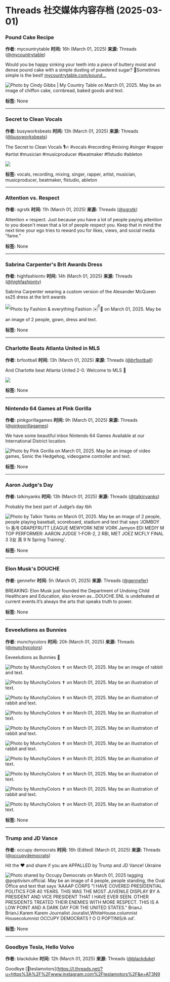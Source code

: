 # Threads 社交媒体内容存档 (2025-03-01)

### Pound Cake Recipe
**作者:** mycountrytable
**时间:** 16h (March 01, 2025)
**来源:** Threads ([@mycountrytable](/@mycountrytable))

Would you be happy sinking your teeth into a piece of buttery moist and dense pound cake with a simple dusting of powdered sugar? 🥮Sometimes simple is the best! [mycountrytable.com/pound…](https://l.threads.net/?u=http%3A%2F%2Fmycountrytable.com%2Fpound-cake%2F&e=AT3N9_X8XSN47ETwJA4MpXgOC54CIPwYY1zC0SS9dzBBVrceWU-FrAA3-z8s6z71kZae7l_vin3VdpZpjbQK47kAejiQm5btBGQb5DCX2cmKV0UgpWU)

![Photo by Cindy Gibbs | My Country Table on March 01, 2025. May be an image of chiffon cake, cornbread, baked goods and text.](https://scontent.cdninstagram.com/v/t51.2885-15/481828828_17901386190105870_1652173154921713826_n.jpg?stp=dst-jpg_e15_tt6&efg=eyJ2ZW5jb2RlX3RhZyI6ImltYWdlX3VybGdlbi4xMzYweDE2NDMuc2RyLmY3NTc2MS5kZWZhdWx0X2ltYWdlIn0&_nc_ht=scontent.cdninstagram.com&_nc_cat=106&_nc_oc=Q6cZ2AG90jL4bOqhhbj1PELK32dO_sbQaPZ0G4YBR-NjBCt7cerXmGSasFJ1uu72Qy1rHnw&_nc_ohc=vY5pFDU27HAQ7kNvgHfjoRT&_nc_gid=5287d12b8eff4686bb979c63683d7f4d&edm=APs17CUBAAAA&ccb=7-5&ig_cache_key=MzU3ODg1OTcxNTA3MTIyMjg3MA%3D%3D.3-ccb7-5&oh=00_AYArDhScIDzLtycfM_gryDPZMwDWtUa7w5hEmgM1WiHrug&oe=67C9FEA8&_nc_sid=10d13b)

**标签:** None

---

### Secret to Clean Vocals
**作者:** busyworksbeats
**时间:** 13h (March 01, 2025)
**来源:** Threads ([@busyworksbeats](/@busyworksbeats))

The Secret to Clean Vocals 🎙️🔥 #vocals #recording #mixing #singer #rapper #artist #musician #musicproducer #beatmaker #flstudio #ableton

![](http://static.cdninstagram.com/rsrc.php/null.jpg)

**标签:** vocals, recording, mixing, singer, rapper, artist, musician, musicproducer, beatmaker, flstudio, ableton

---

### Attention vs. Respect
**作者:** sgrstk
**时间:** 11h (March 01, 2025)
**来源:** Threads ([@sgrstk](/@sgrstk))

Attention ≠ respect. Just because you have a lot of people paying attention to you doesn't mean that a lot of people respect you. Keep that in mind the next time your ego tries to reward you for likes, views, and social media "fame."

**标签:** None

---

### Sabrina Carpenter's Brit Awards Dress
**作者:** highfashiontv
**时间:** 14h (March 01, 2025)
**来源:** Threads ([@highfashiontv](/@highfashiontv))

Sabrina Carpenter wearing a custom version of the Alexander McQueen ss25 dress at the brit awards

![Photo by Fashion & everything Fashion ✉️ིྀ🧿 on March 01, 2025. May be an image of 2 people, gown, dress and text.](https://scontent.cdninstagram.com/v/t51.2885-15/482492063_18036113759573632_6954767410326686366_n.jpg?stp=dst-jpg_e15_tt6&efg=eyJ2ZW5jb2RlX3RhZyI6ImltYWdlX3VybGdlbi4xNDQweDE0NDAuc2RyLmY3NTc2MS5kZWZhdWx0X2ltYWdlIn0&_nc_ht=scontent.cdninstagram.com&_nc_cat=104&_nc_oc=Q6cZ2AG90jL4bOqhhbj1PELK32dO_sbQaPZ0G4YBR-NjBCt7cerXmGSasFJ1uu72Qy1rHnw&_nc_ohc=5IvMiTzG5hkQ7kNvgG1HHSy&_nc_gid=5287d12b8eff4686bb979c63683d7f4d&edm=APs17CUBAAAA&ccb=7-5&ig_cache_key=MzU3ODkwNzU5Mjc0ODIwODYzMA%3D%3D.3-ccb7-5&oh=00_AYDXviiDPpcUY0d1cFD9mD6GEyCe5ntC4-_WVMLwmXzM0g&oe=67CA1CE6&_nc_sid=10d13b)

**标签:** None

---

### Charlotte Beats Atlanta United in MLS
**作者:** brfootball
**时间:** 13h (March 01, 2025)
**来源:** Threads ([@brfootball](/@brfootball))

And Charlotte beat Atlanta United 2-0. Welcome to MLS 🫡

![](https://scontent.cdninstagram.com/v/t51.2885-15/481938165_964187602445461_5658821377991065204_n.jpg?stp=dst-jpg_e15_tt6&_nc_ht=scontent.cdninstagram.com&_nc_cat=101&_nc_oc=Q6cZ2AG90jL4bOqhhbj1PELK32dO_sbQaPZ0G4YBR-NjBCt7cerXmGSasFJ1uu72Qy1rHnw&_nc_ohc=LkoqchATs0YQ7kNvgEVsElE&_nc_gid=5287d12b8eff4686bb979c63683d7f4d&edm=APs17CUBAAAA&ccb=7-5&oh=00_AYBzDEF5yRMNVbxE-8lIlA2MC0FTH3xfKv_UVufSOIp6gg&oe=67C9F621&_nc_sid=10d13b)

**标签:** None

---

### Nintendo 64 Games at Pink Gorilla
**作者:** pinkgorillagames
**时间:** 9h (March 01, 2025)
**来源:** Threads ([@pinkgorillagames](/@pinkgorillagames))

We have some beautiful inbox Nintendo 64 Games Available at our International District location.

![Photo by Pink Gorilla on March 01, 2025. May be an image of video games, Sonic the Hedgehog, videogame controller and text.](https://scontent-sjc3-1.cdninstagram.com/v/t51.2885-15/481688639_18493235206004430_1654500906152366868_n.jpg?stp=dst-jpg_e15_tt6&efg=eyJ2ZW5jb2RlX3RhZyI6ImltYWdlX3VybGdlbi4zMDI0eDMwMjQuc2RyLmY3NTc2MS5kZWZhdWx0X2ltYWdlIn0&_nc_ht=scontent-sjc3-1.cdninstagram.com&_nc_cat=106&_nc_oc=Q6cZ2AHzSvTxtbo0htoVEp31AFqPIDzcw3MIavqr-oFnQXg8Awd1LyYfcZWP2Nh7gGHAnIc&_nc_ohc=tjQTVy6aPmcQ7kNvgGWT0LK&_nc_gid=1e163bdf0f414ccc9ef2dde35f35e20a&edm=ABHA7IMBAAAA&ccb=7-5&ig_cache_key=MzU3OTA3MTEzNjI0NTY2MDI3Mw%3D%3D.3-ccb7-5&oh=00_AYApa9h-gsn6WvNAu6gVlj5Sg2bZLefBEu6q2gOm7CwCFw&oe=67C9F5C8&_nc_sid=b2c151)

**标签:** None

---

### Aaron Judge's Day
**作者:** talkinyanks
**时间:** 13h (March 01, 2025)
**来源:** Threads ([@talkinyanks](/@talkinyanks))

Probably the best part of Judge’s day tbh

![Photo by Talkin Yanks on March 01, 2025. May be an image of 2 people, people playing baseball, scoreboard, stadium and text that says 'JOMBOY วัก 품계 GRAPEFRUTT LEAGUE MEWYORK NEW VORK Jamyon EDI MEDIY M TOP PERFORMER: AARON JUDGE 1-FOR-2, 2 RBI, MET JOEZ MCFLY FINAL 3 3女 真 9 N Spring Training'.](https://scontent-sjc3-1.cdninstagram.com/v/t51.2885-15/482053946_18353542306176039_7806520582453150845_n.jpg?stp=dst-jpg_e15_tt6&efg=eyJ2ZW5jb2RlX3RhZyI6ImltYWdlX3VybGdlbi4xNDQweDE3OTYuc2RyLmY3NTc2MS5kZWZhdWx0X2ltYWdlIn0&_nc_ht=scontent-sjc3-1.cdninstagram.com&_nc_cat=103&_nc_oc=Q6cZ2AHzSvTxtbo0htoVEp31AFqPIDzcw3MIavqr-oFnQXg8Awd1LyYfcZWP2Nh7gGHAnIc&_nc_ohc=j7b-FttfMD8Q7kNvgHeFVAg&_nc_gid=1e163bdf0f414ccc9ef2dde35f35e20a&edm=ABHA7IMBAAAA&ccb=7-5&ig_cache_key=MzU3ODkzMTkwNjI5MDk1OTc1MA%3D%3D.3-ccb7-5&oh=00_AYDrWintpc08kqExNSqv_3LD5tyfO7M6I2pMmDLKLjB47A&oe=67CA1F83&_nc_sid=b2c151)

**标签:** None

---

### Elon Musk's DOUCHE
**作者:** gennefer
**时间:** 5h (March 01, 2025)
**来源:** Threads ([@gennefer](/@gennefer))

BREAKING: Elon Musk just founded the Department of Undoing Child Healthcare and Education, also known as…DOUCHE.SNL is undefeated at current events.It’s always the arts that speaks truth to power.

**标签:** None

---

### Eeveelutions as Bunnies
**作者:** munchycolors
**时间:** 20h (March 01, 2025)
**来源:** Threads ([@munchycolors](/@munchycolors))

Eeveelutions as Bunnies 🐇

![Photo by MunchyColors  ✝️ on March 01, 2025. May be an image of rabbit and text.](https://scontent-sjc3-1.cdninstagram.com/v/t51.2885-15/482378885_17951021945930682_2333676243024443419_n.jpg?stp=dst-jpg_e15_tt6&efg=eyJ2ZW5jb2RlX3RhZyI6ImltYWdlX3VybGdlbi4xNDQweDE0NDAuc2RyLmY3NTc2MS5kZWZhdWx0X2ltYWdlIn0&_nc_ht=scontent-sjc3-1.cdninstagram.com&_nc_cat=1&_nc_oc=Q6cZ2AHzSvTxtbo0htoVEp31AFqPIDzcw3MIavqr-oFnQXg8Awd1LyYfcZWP2Nh7gGHAnIc&_nc_ohc=y0Dh8D3pxz8Q7kNvgHACYhw&_nc_gid=1e163bdf0f414ccc9ef2dde35f35e20a&edm=ABHA7IMBAAAA&ccb=7-5&ig_cache_key=MzU3ODc0MDU2Mjg1NTM1MzM4MQ%3D%3D.3-ccb7-5&oh=00_AYDS9Z3urP2qeG6EMp_8Jd12JGhZOac0ZnFoja2wXhnFkg&oe=67C9F800&_nc_sid=b2c151)

![Photo by MunchyColors  ✝️ on March 01, 2025. May be an illustration of text.](https://scontent-sjc3-1.cdninstagram.com/v/t51.2885-15/481806398_17951021954930682_5631509694239814962_n.jpg?stp=dst-jpg_e15_tt6&efg=eyJ2ZW5jb2RlX3RhZyI6ImltYWdlX3VybGdlbi4xNDQweDE0NDAuc2RyLmY3NTc2MS5kZWZhdWx0X2ltYWdlIn0&_nc_ht=scontent-sjc3-1.cdninstagram.com&_nc_cat=1&_nc_oc=Q6cZ2AHzSvTxtbo0htoVEp31AFqPIDzcw3MIavqr-oFnQXg8Awd1LyYfcZWP2Nh7gGHAnIc&_nc_ohc=1sVEileEV74Q7kNvgEyalTj&_nc_gid=1e163bdf0f414ccc9ef2dde35f35e20a&edm=ABHA7IMBAAAA&ccb=7-5&ig_cache_key=MzU3ODc0MDU2MjAzMzIzMDAzMQ%3D%3D.3-ccb7-5&oh=00_AYAoS1vUKfREDG34TVqjlKrBNpN_7BDkaahAlx4Pg8nabw&oe=67C9F6D7&_nc_sid=b2c151)

![Photo by MunchyColors  ✝️ on March 01, 2025. May be an illustration of rabbit and text.](https://scontent-sjc3-1.cdninstagram.com/v/t51.2885-15/482086007_17951021966930682_2537078122603421945_n.jpg?stp=dst-jpg_e15_tt6&efg=eyJ2ZW5jb2RlX3RhZyI6ImltYWdlX3VybGdlbi4xNDQweDE0NDAuc2RyLmY3NTc2MS5kZWZhdWx0X2ltYWdlIn0&_nc_ht=scontent-sjc3-1.cdninstagram.com&_nc_cat=106&_nc_oc=Q6cZ2AHzSvTxtbo0htoVEp31AFqPIDzcw3MIavqr-oFnQXg8Awd1LyYfcZWP2Nh7gGHAnIc&_nc_ohc=uJurKVzli64Q7kNvgH0wEFt&_nc_gid=1e163bdf0f414ccc9ef2dde35f35e20a&edm=ABHA7IMBAAAA&ccb=7-5&ig_cache_key=MzU3ODc0MDU2MjEyNTM5NzkxNw%3D%3D.3-ccb7-5&oh=00_AYB-UDsRXK9cGLGtyCcXP5Vp0S95dJ5pqAnp7OSOf31A_A&oe=67C9F275&_nc_sid=b2c151)

![Photo by MunchyColors  ✝️ on March 01, 2025. May be an illustration of text.](https://scontent-sjc3-1.cdninstagram.com/v/t51.2885-15/482241522_17951021978930682_5025373955553970963_n.jpg?stp=dst-jpg_e15_tt6&efg=eyJ2ZW5jb2RlX3RhZyI6ImltYWdlX3VybGdlbi4xNDQweDE0NDAuc2RyLmY3NTc2MS5kZWZhdWx0X2ltYWdlIn0&_nc_ht=scontent-sjc3-1.cdninstagram.com&_nc_cat=106&_nc_oc=Q6cZ2AHzSvTxtbo0htoVEp31AFqPIDzcw3MIavqr-oFnQXg8Awd1LyYfcZWP2Nh7gGHAnIc&_nc_ohc=ER6uxVdj5LQQ7kNvgG1Fj8U&_nc_gid=1e163bdf0f414ccc9ef2dde35f35e20a&edm=ABHA7IMBAAAA&ccb=7-5&ig_cache_key=MzU3ODc0MDU2MjgwNDg4MzgwMw%3D%3D.3-ccb7-5&oh=00_AYA4DuQU8_gXOREFEAY2VMrqNrweL-eKdTr6Q2MFrZw4rA&oe=67CA0887&_nc_sid=b2c151)

![Photo by MunchyColors  ✝️ on March 01, 2025. May be an illustration of rabbit and text.](https://scontent-sjc3-1.cdninstagram.com/v/t51.2885-15/482157068_17951021993930682_7974881146231759294_n.jpg?stp=dst-jpg_e15_tt6&efg=eyJ2ZW5jb2RlX3RhZyI6ImltYWdlX3VybGdlbi4xNDQweDE0NDAuc2RyLmY3NTc2MS5kZWZhdWx0X2ltYWdlIn0&_nc_ht=scontent-sjc3-1.cdninstagram.com&_nc_cat=106&_nc_oc=Q6cZ2AHzSvTxtbo0htoVEp31AFqPIDzcw3MIavqr-oFnQXg8Awd1LyYfcZWP2Nh7gGHAnIc&_nc_ohc=xDgTBcZSkq8Q7kNvgGipiY1&_nc_gid=1e163bdf0f414ccc9ef2dde35f35e20a&edm=ABHA7IMBAAAA&ccb=7-5&ig_cache_key=MzU3ODc0MDU2MjkyMjQ3NTQ2NQ%3D%3D.3-ccb7-5&oh=00_AYBsQKNyWz6ZAxX2eBcxyOTYMZUPMhDnWoCnqn8NwKv4Fg&oe=67CA1934&_nc_sid=b2c151)

![Photo by MunchyColors  ✝️ on March 01, 2025. May be an illustration of rabbit and text.](https://scontent-sjc3-1.cdninstagram.com/v/t51.2885-15/482418356_17951022005930682_4667445338938761841_n.jpg?stp=dst-jpg_e15_tt6&efg=eyJ2ZW5jb2RlX3RhZyI6ImltYWdlX3VybGdlbi4xNDQweDE0NDAuc2RyLmY3NTc2MS5kZWZhdWx0X2ltYWdlIn0&_nc_ht=scontent-sjc3-1.cdninstagram.com&_nc_cat=106&_nc_oc=Q6cZ2AHzSvTxtbo0htoVEp31AFqPIDzcw3MIavqr-oFnQXg8Awd1LyYfcZWP2Nh7gGHAnIc&_nc_ohc=Iy-fKDstpucQ7kNvgF2Gfr9&_nc_gid=1e163bdf0f414ccc9ef2dde35f35e20a&edm=ABHA7IMBAAAA&ccb=7-5&ig_cache_key=MzU3ODc0MDU2MjI2ODA0ODIxNA%3D%3D.3-ccb7-5&oh=00_AYB8fDe5iBJXUkQTzhaU7Ti05twRWFiuurQLrI0R4PuFIQ&oe=67C9F055&_nc_sid=b2c151)

![Photo by MunchyColors  ✝️ on March 01, 2025. May be an illustration of text.](https://scontent-sjc3-1.cdninstagram.com/v/t51.2885-15/482276113_17951022014930682_4203126016362152967_n.jpg?stp=dst-jpg_e15_tt6&efg=eyJ2ZW5jb2RlX3RhZyI6ImltYWdlX3VybGdlbi4xNDQweDE0NDAuc2RyLmY3NTc2MS5kZWZhdWx0X2ltYWdlIn0&_nc_ht=scontent-sjc3-1.cdninstagram.com&_nc_cat=106&_nc_oc=Q6cZ2AHzSvTxtbo0htoVEp31AFqPIDzcw3MIavqr-oFnQXg8Awd1LyYfcZWP2Nh7gGHAnIc&_nc_ohc=VoqWD9Dv0W4Q7kNvgG6KWP4&_nc_gid=1e163bdf0f414ccc9ef2dde35f35e20a&edm=ABHA7IMBAAAA&ccb=7-5&ig_cache_key=MzU3ODc0MDU2Mjk4MTAzMDA4Ng%3D%3D.3-ccb7-5&oh=00_AYALRIn39zS2eJTkphrAIzch8pkvKZf4vfeDoJpZrZdxcg&oe=67CA0886&_nc_sid=b2c151)

![Photo by MunchyColors  ✝️ on March 01, 2025. May be an illustration of text.](https://scontent-sjc3-1.cdninstagram.com/v/t51.2885-15/482151238_17951022029930682_4855049566881209604_n.jpg?stp=dst-jpg_e15_tt6&efg=eyJ2ZW5jb2RlX3RhZyI6ImltYWdlX3VybGdlbi4xNDQweDE0NDAuc2RyLmY3NTc2MS5kZWZhdWx0X2ltYWdlIn0&_nc_ht=scontent-sjc3-1.cdninstagram.com&_nc_cat=106&_nc_oc=Q6cZ2AHzSvTxtbo0htoVEp31AFqPIDzcw3MIavqr-oFnQXg8Awd1LyYfcZWP2Nh7gGHAnIc&_nc_ohc=mGZSBGBGpTYQ7kNvgG3Y2RI&_nc_gid=1e163bdf0f414ccc9ef2dde35f35e20a&edm=ABHA7IMBAAAA&ccb=7-5&ig_cache_key=MzU3ODc0MDU2MjE3NTgzODM2NQ%3D%3D.3-ccb7-5&oh=00_AYBS4sKmadMABlyp_tjTrUmX2cxkXlMjvrXl2iVs1kekGw&oe=67CA0603&_nc_sid=b2c151)

![Photo by MunchyColors  ✝️ on March 01, 2025. May be an illustration of rabbit and text.](https://scontent-sjc3-1.cdninstagram.com/v/t51.2885-15/481890372_17951022041930682_6425221156829530701_n.jpg?stp=dst-jpg_e15_tt6&efg=eyJ2ZW5jb2RlX3RhZyI6ImltYWdlX3VybGdlbi4xNDQweDE0NDAuc2RyLmY3NTc2MS5kZWZhdWx0X2ltYWdlIn0&_nc_ht=scontent-sjc3-1.cdninstagram.com&_nc_cat=106&_nc_oc=Q6cZ2AHzSvTxtbo0htoVEp31AFqPIDzcw3MIavqr-oFnQXg8Awd1LyYfcZWP2Nh7gGHAnIc&_nc_ohc=BMGOAGBOOGIQ7kNvgHV17RX&_nc_gid=1e163bdf0f414ccc9ef2dde35f35e20a&edm=ABHA7IMBAAAA&ccb=7-5&ig_cache_key=MzU3ODc0MDU2MjE4NDI2ODMzOQ%3D%3D.3-ccb7-5&oh=00_AYB-Ya87FzZVGkC5cO25H0oWtfJX50ufSmOkAnzgv2JQkg&oe=67CA1FD5&_nc_sid=b2c151)

![Photo by MunchyColors  ✝️ on March 01, 2025. May be an illustration of text.](https://scontent-sjc3-1.cdninstagram.com/v/t51.2885-15/482165653_17951022053930682_4836050731252719282_n.jpg?stp=dst-jpg_e15_tt6&efg=eyJ2ZW5jb2RlX3RhZyI6ImltYWdlX3VybGdlbi4xNDQweDE0NDAuc2RyLmY3NTc2MS5kZWZhdWx0X2ltYWdlIn0&_nc_ht=scontent-sjc3-1.cdninstagram.com&_nc_cat=106&_nc_oc=Q6cZ2AHzSvTxtbo0htoVEp31AFqPIDzcw3MIavqr-oFnQXg8Awd1LyYfcZWP2Nh7gGHAnIc&_nc_ohc=gPfm50Xy61EQ7kNvgFBtxzN&_nc_gid=1e163bdf0f414ccc9ef2dde35f35e20a&edm=ABHA7IMBAAAA&ccb=7-5&ig_cache_key=MzU3ODc0MDU2MjczNzg2ODE2MQ%3D%3D.3-ccb7-5&oh=00_AYCX3fIoMHdxuBmJAwU-xrVxS-gagGlnpHpm83R13bESGA&oe=67CA15FD&_nc_sid=b2c151)

**标签:** None

---

### Trump and JD Vance
**作者:** occupy democrats
**时间:** 16h (Edited) (March 01, 2025)
**来源:** Threads ([@occupydemocrats](/@occupydemocrats))

Hit the ❤️ and share if you are APPALLED by Trump and JD Vance! Ukraine

![Photo shared by Occupy Democrats on March 01, 2025 tagging @poptivism.official. May be an image of 4 people, people standing, the Oval Office and text that says 'AAAAP CORPS "I HAVE COVERED PRESIDENTIAL POLITICS FOR 40 YEARS. THIS WAS THE MOST JUVENILE DISPLAY BY A PRESIDENT AND VICE PRESIDENT THAT I HAVE EVER SEEN. OTHER PRESIDENTS TREATED THEIR ENEMIES WITH MORE RESPECT. THIS IS A LOW POINT AND A DARK DAY FOR THE UNITED STATES." BrianJ. BrianJ.Karem Karem Journalist Jouralist,WhiteHouse.columnist Housecolumnist OCCUPY DEMOCRATS f O O POPTINIS/A od'.](https://scontent-sjc3-1.cdninstagram.com/v/t51.2885-15/482131513_18508368922032680_3672508985032373361_n.jpg?stp=dst-jpg_e15_tt6&efg=eyJ2ZW5jb2RlX3RhZyI6ImltYWdlX3VybGdlbi4xMDc1eDEwNzUuc2RyLmY3NTc2MS5kZWZhdWx0X2ltYWdlIn0&_nc_ht=scontent-sjc3-1.cdninstagram.com&_nc_cat=108&_nc_oc=Q6cZ2AHzSvTxtbo0htoVEp31AFqPIDzcw3MIavqr-oFnQXg8Awd1LyYfcZWP2Nh7gGHAnIc&_nc_ohc=520ILAFGK9oQ7kNvgH2c1og&_nc_gid=1e163bdf0f414ccc9ef2dde35f35e20a&edm=ABHA7IMBAAAA&ccb=7-5&ig_cache_key=MzU3ODg0MjU4NjEzNzczNTI3OA%3D%3D.3-ccb7-5&oh=00_AYCZ40SJ3HJ8rG3CAMfJ3twrmLtchBkdCKjYZSIoCU4t6Q&oe=67C9FDB1&_nc_sid=b2c151)

**标签:** None

---

### Goodbye Tesla, Hello Volvo
**作者:** blackduke
**时间:** 12h (March 01, 2025)
**来源:** Threads ([@blackduke](/@blackduke))

Goodbye [teslamotors](https://l.threads.net/?u=https%3A%2F%2Fwww.instagram.com%2Fteslamotors%2F&e=AT3N9